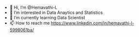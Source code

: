 - 👋 Hi, I’m @Hemavathi-L
- 👀 I’m interested in Data Anaytics and Statistics
- 🌱 I’m currently learning Data Scientist
- 📫 How to reach me https://www.linkedin.com/in/hemavathi-l-5998061ba/

<!---
Hemavathi-L/Hemavathi-L is a ✨ special ✨ repository because its `README.md` (this file) appears on your GitHub profile.
You can click the Preview link to take a look at your changes.
--->
